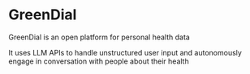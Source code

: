# GreenDial
GreenDial is an open platform for personal health data

It uses LLM APIs to handle unstructured user input and autonomously engage in conversation with people about their health 

